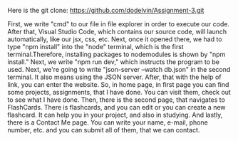 Here is the git clone: 
https://github.com/dodelvin/Assignment-3.git

First, we write "cmd" to our file in file explorer in order to execute our code. After that, Visual Studio Code, which contains our source code, will launch automatically, like our jsx, css, etc. 
Next, once it opened there, we had to type "npm install" into the "node" terminal, which is the first terminal.Therefore, installing packages to nodemodules is shown by "npm install." Next, we write "npm run dev," which instructs the program to be used. 
Next, we're going to write "json-server –watch db.json" in the second terminal. It also means using the JSON server.  After, that with the help of link, you can enter the website. So, in home page, in first page you can find some projects, assignments, that I have done. You can visit them, check out to see what I have done. Then, there is the second page, that navigates to FlashCards. 
There is flashcards, and you can edit or you can create a new flashcard. It can help you in your project, and also in studying. And lastly, there is a Contact Me page.  You can write your name, e-mail, phone number, etc. and you can submit all of them, that we can contact.


